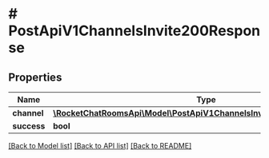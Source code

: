 # # PostApiV1ChannelsInvite200Response

## Properties

Name | Type | Description | Notes
------------ | ------------- | ------------- | -------------
**channel** | [**\RocketChatRoomsApi\Model\PostApiV1ChannelsInvite200ResponseChannel**](PostApiV1ChannelsInvite200ResponseChannel.md) |  | [optional]
**success** | **bool** |  | [optional]

[[Back to Model list]](../../README.md#models) [[Back to API list]](../../README.md#endpoints) [[Back to README]](../../README.md)

